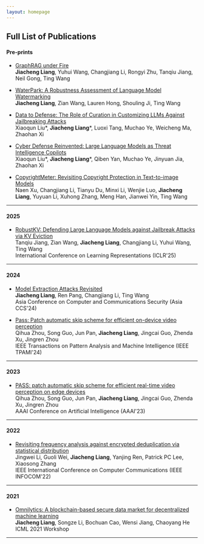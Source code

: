 ```yaml
---
layout: homepage
---
```


<!-- <h2 id="full-publications" style="margin: 2px 0px 15px;">Full List of Publications</h2> -->
## Full List of Publications

#### Pre-prints

* [GraphRAG under Fire](https://arxiv.org/pdf/2501.14050)  
  **Jiacheng Liang**, Yuhui Wang, Changjiang Li, Rongyi Zhu, Tanqiu Jiang, Neil Gong, Ting Wang

* [WaterPark: A Robustness Assessment of Language Model Watermarking](https://arxiv.org/pdf/2411.13425)  
  **Jiacheng Liang**, Zian Wang, Lauren Hong, Shouling Ji, Ting Wang

* [Data to Defense: The Role of Curation in Customizing LLMs Against Jailbreaking Attacks](https://arxiv.org/pdf/2410.02220)  
  Xiaoqun Liu*, **Jiacheng Liang***, Luoxi Tang, Muchao Ye, Weicheng Ma, Zhaohan Xi

* [Cyber Defense Reinvented: Large Language Models as Threat Intelligence Copilots](https://arxiv.org/abs/2502.20791)  
Xiaoqun Liu*, **Jiacheng Liang***, Qiben Yan,  Muchao Ye, Jinyuan Jia, Zhaohan Xi
  
* [CopyrightMeter: Revisiting Copyright Protection in Text-to-image Models](https://arxiv.org/pdf/2411.13144)  
  Naen Xu, Changjiang Li, Tianyu Du, Minxi Li, Wenjie Luo, **Jiacheng Liang**, Yuyuan Li, Xuhong Zhang, Meng Han, Jianwei Yin, Ting Wang

<hr>

#### 2025 

* [RobustKV: Defending Large Language Models against Jailbreak Attacks via KV Eviction](https://arxiv.org/pdf/2410.19937)  
  Tanqiu Jiang, Zian Wang, **Jiacheng Liang**, Changjiang Li, Yuhui Wang, Ting Wang  
  International Conference on Learning Representations (ICLR'25)


<hr>

#### 2024

* [Model Extraction Attacks Revisited](https://arxiv.org/pdf/2312.05386)  
  **Jiacheng Liang**, Ren Pang, Changjiang Li, Ting Wang  
  Asia Conference on Computer and Communications Security (Asia CCS'24)

* [Pass: Patch automatic skip scheme for efficient on-device video perception](https://ieeexplore.ieee.org/abstract/document/10381763)  
  Qihua Zhou, Song Guo, Jun Pan, **Jiacheng Liang**, Jingcai Guo, Zhenda Xu, Jingren Zhou  
  IEEE Transactions on Pattern Analysis and Machine Intelligence (IEEE TPAMI'24)

<hr>

#### 2023

* [PASS: patch automatic skip scheme for efficient real-time video perception on edge devices](https://ojs.aaai.org/index.php/AAAI/article/download/25491/25263)  
  Qihua Zhou, Song Guo, Jun Pan, **Jiacheng Liang**, Jingcai Guo, Zhenda Xu, Jingren Zhou  
  AAAI Conference on Artificial Intelligence (AAAI'23)

<hr>

#### 2022

* [Revisiting frequency analysis against encrypted deduplication via statistical distribution](http://adslab.cse.cuhk.edu.hk/pubs/infocom22freq.pdf)  
  Jingwei Li, Guoli Wei, **Jiacheng Liang**, Yanjing Ren, Patrick PC Lee, Xiaosong Zhang  
  IEEE International Conference on Computer Communications (IEEE INFOCOM'22)


<hr>


#### 2021

* [Omnilytics: A blockchain-based secure data market for decentralized machine learning](https://arxiv.org/pdf/2107.05252)  
  **Jiacheng Liang**, Songze Li, Bochuan Cao, Wensi Jiang, Chaoyang He  
  ICML 2021 Workshop

<hr>
